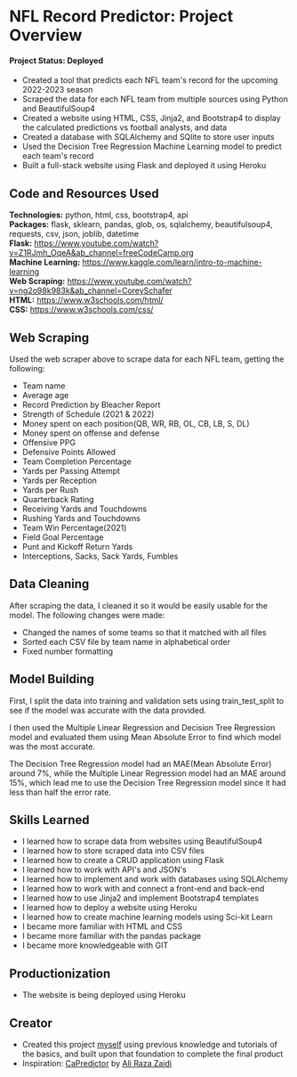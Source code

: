 # NFL Record Predictor: Project Overview 
#### Project Status: Deployed

* Created a tool that predicts each NFL team's record for the upcoming 2022-2023 season
* Scraped the data for each NFL team from multiple sources using Python and BeautifulSoup4
* Created a website using HTML, CSS, Jinja2, and Bootstrap4 to display the calculated predictions vs football analysts, and data
* Created a database with SQLAlchemy and SQlite to store user inputs
* Used the Decision Tree Regression Machine Learning model to predict each team's record
* Built a full-stack website using Flask and deployed it using Heroku

## Code and Resources Used 
**Technologies:** python, html, css, bootstrap4, api  
**Packages:** flask, sklearn, pandas, glob, os, sqlalchemy, beautifulsoup4, requests, csv, json, joblib, datetime  
**Flask:** https://www.youtube.com/watch?v=Z1RJmh_OqeA&ab_channel=freeCodeCamp.org  
**Machine Learning:** https://www.kaggle.com/learn/intro-to-machine-learning  
**Web Scraping:** https://www.youtube.com/watch?v=ng2o98k983k&ab_channel=CoreySchafer  
**HTML:** https://www.w3schools.com/html/  
**CSS:** https://www.w3schools.com/css/  

## Web Scraping
Used the web scraper above to scrape data for each NFL team, getting the following:
* Team name
* Average age
* Record Prediction by Bleacher Report
* Strength of Schedule (2021 & 2022)
* Money spent on each position(QB, WR, RB, OL, CB, LB, S, DL)
* Money spent on offense and defense
* Offensive PPG
* Defensive Points Allowed
* Team Completion Percentage
* Yards per Passing Attempt
* Yards per Reception
* Yards per Rush
* Quarterback Rating
* Receiving Yards and Touchdowns
* Rushing Yards and Touchdowns
* Team Win Percentage(2021)
* Field Goal Percentage
* Punt and Kickoff Return Yards
* Interceptions, Sacks, Sack Yards, Fumbles

## Data Cleaning
After scraping the data, I cleaned it so it would be easily usable for the model. The following changes were made:
* Changed the names of some teams so that it matched with all files
* Sorted each CSV file by team name in alphabetical order
* Fixed number formatting

## Model Building
First, I split the data into training and validation sets using train_test_split to see if the model was accurate with the data provided.

I then used the Multiple Linear Regression and Decision Tree Regression model and evaluated them using Mean Absolute Error to find which model was the most accurate.

The Decision Tree Regression model had an MAE(Mean Absolute Error) around 7%, while the Multiple Linear Regression model had an MAE around 15%, which lead me to use the Decision Tree Regression model since it had less than half the error rate.

## Skills Learned
* I learned how to scrape data from websites using BeautifulSoup4
* I learned how to store scraped data into CSV files
* I learned how to create a CRUD application using Flask
* I learned how to work with API's and JSON's
* I learned how to implement and work with databases using SQLAlchemy
* I learned how to work with and connect a front-end and back-end
* I learned how to use Jinja2 and implement Bootstrap4 templates
* I learned how to deploy a website using Heroku
* I learned how to create machine learning models using Sci-kit Learn
* I became more familiar with HTML and CSS
* I became more familiar with the pandas package
* I became more knowledgeable with GIT

## Productionization
* The website is being deployed using Heroku

## Creator
* Created this project [myself](https://github.com/asherk7) using previous knowledge and tutorials of the basics, and built upon that foundation to complete the final product
* Inspiration: [CaPredictor](https://github.com/AliRZ-02/CaPredictor) by [Ali Raza Zaidi](https://github.com/AliRZ-02)
